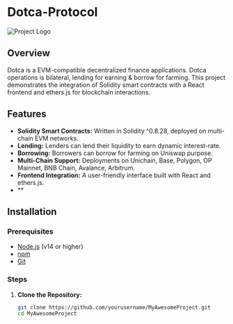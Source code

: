 # Dotca-Protocol

![Project Logo](./assets/logo.png)

## Overview

Dotca is a EVM-compatible decentralized finance applications. Dotca operations is bilateral, lending for earning & borrow for farming. This project demonstrates the integration of Solidity smart contracts with a React frontend and ethers.js for blockchain interactions. 

## Features

- **Solidity Smart Contracts:** Written in Solidity ^0.8.28, deployed on multi-chain EVM networks.
- **Lending:** Lenders can lend their liquidity to earn dynamic interest-rate.
- **Borrowing:** Borrowers can borrow for farming on Uniswap purpose.
- **Multi-Chain Support:** Deployments on Unichain, Base, Polygon, OP Mainnet, BNB Chain, Avalance, Arbitrum.
- **Frontend Integration:** A user-friendly interface built with React and ethers.js.
- **

## Installation

### Prerequisites

- [Node.js](https://nodejs.org/) (v14 or higher)
- [npm](https://www.npmjs.com/)
- [Git](https://git-scm.com/)

### Steps

1. **Clone the Repository:**

   ```bash
   git clone https://github.com/yourusername/MyAwesomeProject.git
   cd MyAwesomeProject

